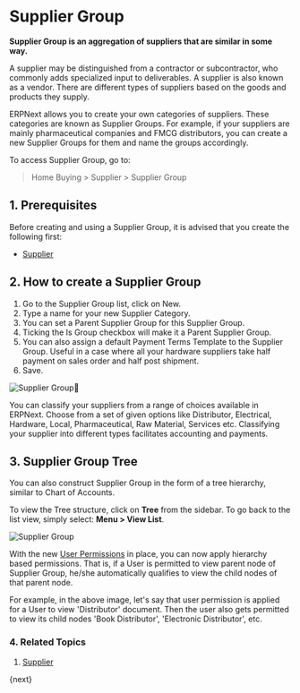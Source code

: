 <!-- add-breadcrumbs -->
# Supplier Group
**Supplier Group is an aggregation of suppliers that are similar in some way.**

A supplier may be distinguished from a contractor or subcontractor, who
commonly adds specialized input to deliverables. A supplier is also known as a
vendor. There are different types of suppliers based on the goods and
products they supply.

ERPNext allows you to create your own categories of suppliers. These
categories are known as Supplier Groups. For example, if your suppliers are
mainly pharmaceutical companies and FMCG distributors, you can create a new
Supplier Groups for them and name the groups accordingly.

To access Supplier Group, go to:
> Home Buying > Supplier > Supplier Group

## 1. Prerequisites
Before creating and using a Supplier Group, it is advised that you create the following first:

* [Supplier](/docs/v12/user/manual/en/buying/supplier)

## 2. How to create a Supplier Group
1. Go to the Supplier Group list, click on New.
1. Type a name for your new Supplier Category.
1. You can set a Parent Supplier Group for this Supplier Group.
1. Ticking the Is Group checkbox will make it a Parent Supplier Group.
1. You can also assign a default Payment Terms Template to the Supplier Group. Useful in a case where all your hardware suppliers take half payment on sales order and half post shipment.
1. Save.

<img class="screenshot" alt="Supplier Group" src="{{docs_base_url}}/assets/img/buying/supplier-group.png">

You can classify your suppliers from a range of choices available in ERPNext.
Choose from a set of given options like Distributor, Electrical, Hardware, Local, Pharmaceutical, Raw Material, Services etc. Classifying your supplier into different types facilitates accounting and payments.

## 3. Supplier Group Tree

You can also construct Supplier Group in the form of a tree hierarchy, similar
to Chart of Accounts.

To view the Tree structure, click on **Tree** from the sidebar. To go back to the
list view, simply select: **Menu > View List**.

<img class="screenshot" alt="Supplier Group" src="{{docs_base_url}}/assets/img/buying/supplier-group-tree.png">

With the new [User Permissions](/docs/v12/user/manual/en/setting-up/users-and-permissions)
in place, you can now apply hierarchy based permissions.
That is, if a User is permitted to view parent node of Supplier Group,
he/she automatically qualifies to view the child nodes of that parent node.

For example, in the above image, let's say that user permission is applied for a User to
view 'Distributor' document. Then the user also gets permitted to view its
child nodes 'Book Distributor', 'Electronic Distributor', etc.

### 4. Related Topics
1. [Supplier](/docs/v12/user/manual/en/buying/supplier)

{next}
